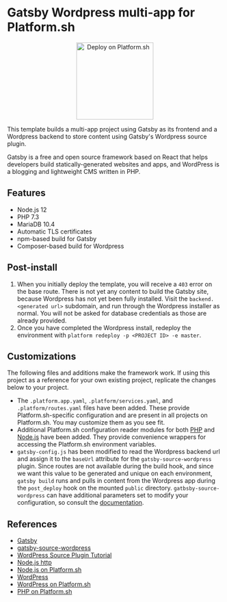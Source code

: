 # Gatsby Wordpress multi-app for Platform.sh

<p align="center">
<a href="https://console.platform.sh/projects/create-project?template=https://raw.githubusercontent.com/platformsh/template-builder/master/templates/gatsby-wordpress/.platform.template.yaml&utm_content=gatsby-wordpress&utm_source=github&utm_medium=button&utm_campaign=deploy_on_platform">
    <img src="https://platform.sh/images/deploy/lg-blue.svg" alt="Deploy on Platform.sh" width="180px" />
</a>
</p>

This template builds a multi-app project using Gatsby as its frontend and a Wordpress backend to store content using Gatsby's Wordpress source plugin.

Gatsby is a free and open source framework based on React that helps developers build statically-generated websites and apps, and WordPress is a blogging and lightweight CMS written in PHP.

## Features

* Node.js 12
* PHP 7.3
* MariaDB 10.4
* Automatic TLS certificates
* npm-based build for Gatsby
* Composer-based build for Wordpress

## Post-install

1. When you initially deploy the template, you will receive a `403` error on the base route. There is not yet any content to build the Gatsby site, because Wordpress has not yet been fully installed. Visit the `backend.<generated url>` subdomain, and run through the Wordpress installer as normal. You will not be asked for database credentials as those are already provided.
2. Once you have completed the Wordpress install, redeploy the environment with `platform redeploy -p <PROJECT ID> -e master`.

## Customizations

The following files and additions make the framework work.  If using this project as a reference for your own existing project, replicate the changes below to your project.

* The `.platform.app.yaml`, `.platform/services.yaml`, and `.platform/routes.yaml` files have been added.  These provide Platform.sh-specific configuration and are present in all projects on Platform.sh.  You may customize them as you see fit.
* Additional Platform.sh configuration reader modules for both [PHP](https://github.com/platformsh/config-reader-php) and [Node.js](https://github.com/platformsh/config-reader-nodejs) have been added. They provide convenience wrappers for accessing the Platform.sh environment variables.
* `gatsby-config.js` has been modified to read the Wordpress backend url and assign it to the `baseUrl` attribute for the `gatsby-source-wordpress` plugin. Since routes are not available during the build hook, and since we want this value to be generated and unique on each environment, `gatsby build` runs and pulls in content from the Wordpress app during the `post_deploy` hook on the mounted `public` directory. `gatbsby-source-wordpress` can have additional parameters set to modify your configuration, so consult the [documentation](https://www.gatsbyjs.org/packages/gatsby-source-wordpress/#how-to-use).

## References

* [Gatsby](https://www.gatsbyjs.org/)
* [gatsby-source-wordpress](https://www.gatsbyjs.org/packages/gatsby-source-wordpress/)
* [WordPress Source Plugin Tutorial](https://www.gatsbyjs.org/tutorial/wordpress-source-plugin-tutorial/)
* [Node.js http](https://nodejs.org/api/http.html#http_http)
* [Node.js on Platform.sh](https://docs.platform.sh/languages/nodejs.html)
* [WordPress](https://wordpress.org/)
* [WordPress on Platform.sh](https://docs.platform.sh/frameworks/wordpress.html)
* [PHP on Platform.sh](https://docs.platform.sh/languages/php.html)
